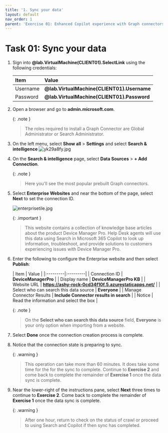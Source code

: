 ```yaml
---
title: '1. Sync your data'
layout: default
nav_order: 1
parent: 'Exercise 01: Enhanced Copilot experience with Graph connectors'
---
```


# Task 01: Sync your data

1.	Sign into **@lab.VirtualMachine(CLIENT01).SelectLink** using the following credentials:

	| Item | Value |
 	|:---------|:---------|
  	| Username | **@lab.VirtualMachine(CLIENT01).Username** |
  	| Password | **@lab.VirtualMachine(CLIENT01).Password** |

1.	Open a browser and go to **admin.microsoft.com**.

 	{: .note }
	> The roles required to install a Graph Connector are Global Administrator or Search Administrator.

1.	On the left menu, select **Show all** > **Settings** and select **Search & intelligence**
   	![yk29a8fy.jpg](../media/yk29a8fy.jpg)

1.	On the **Search & intelligence** page, select **Data Sources** > **+ Add Connection**.

	{: .note }
  	> Here you'll see the most popular prebuilt Graph connectors.

1.	Select **Enterprise Websites** and near the bottom of the page, select **Next** to set the connection ID.

	![enterprisetile.jpg](../media/enterprisetile.jpg)

	{: .important }
  	> This website contains a collection of knowledge base articles about the product Device Manager Pro. Help Desk agents will use this data using Search in Microsoft 365 Copilot to look up information, troubleshoot, and provide solutions to customers experiencing issues with Device Manager Pro.

1.	Enter the following to configure the Enterprise website and then select **Publish**:

	| Item | Value |
    	|:---------|:---------|
    	| Connection ID  | **DeviceManagerPro**   |
    	| Display name   | **DeviceManagerPro KB**   |
    	| Website URL   | **https://ashy-rock-0cd34f10f.5.azurestaticapps.net/**   |
    	| Select who can search this data source   | **Everyone**  |
    	| Manage Connector Results   | **Include Connector results in search**   |
    	| Notice   | Read the information and select the box   |

	{: .note }
  	> On the **Select who can search this data source** field, **Everyone** is your only option when importing from a website.

1.	Select **Done** once the connection creation process is complete.

1.	Notice that the connection state is preparing to sync.

	{: .warning }
  	> This operation can take more than 60 minutes. It does take some time for the for the sync to complete. Continue to **Exercise 2** and come back to complete the remainder of **Exercise 1** once the data sync is complete.

1.	Near the lower-right of the instructions pane, select **Next** three times to continue to **Exercise 2**. Come back to complete the remainder of **Exercise 1** once the data sync is complete.

	{: .warning }
  	> After one hour, return to check on the status of crawl or proceed to using Search and Copilot if then sync has completed.
